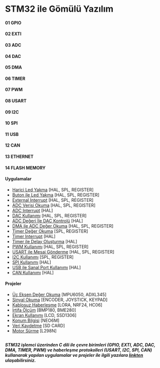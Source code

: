 # STM32 ile Gömülü Yazılım

#### 01 GPIO 
#### 02 EXTI
#### 03 ADC 
#### 04 DAC 
#### 05 DMA
#### 06 TIMER
#### 07 PWM
#### 08 USART  
#### 09 I2C
#### 10 SPI
#### 11 USB
#### 12 CAN
#### 13 ETHERNET
#### 14 FLASH MEMORY


#### Uygulamalar
  - [Harici Led Yakma](https://github.com/cengizhantopcu53/stm32_ile_gomulu_yazilim/tree/main/Harici%20Led%20Yakma) [HAL, SPL, REGISTER]
  - [Buton ile Led Yakma](https://github.com/cengizhantopcu53/stm32_ile_gomulu_yazilim/tree/main/Buton%20ile%20Led%20Yakma) [HAL, SPL, REGISTER]
  - [External Interrupt](https://github.com/cengizhantopcu53/stm32_ile_gomulu_yazilim/tree/main/External%20Interrupt) [HAL, SPL, REGISTER]
  - [ADC Verisi Okuma](https://github.com/cengizhantopcu53/stm32_ile_gomulu_yazilim/tree/main/ADC%20Verisi%20Okuma) [HAL, SPL, REGISTER]
  - [ADC Interrupt](https://github.com/cengizhantopcu53/stm32_ile_gomulu_yazilim/tree/main/ADC%20Interrupt) [HAL]
  - [DAC Kullanımı](https://github.com/cengizhantopcu53/stm32_ile_gomulu_yazilim/tree/main/DAC%20Kullanımı) [HAL, SPL, REGISTER]
  - [ADC Değeri İle DAC Kontrolü](https://github.com/cengizhantopcu53/stm32_ile_gomulu_yazilim/tree/main/ADC%20Değeri%20İle%20DAC%20Kontrolü) [HAL]
  - [DMA ile ADC Değer Okuma](https://github.com/cengizhantopcu53/stm32_ile_gomulu_yazilim/tree/main/DMA%20ile%20ADC%20Değer%20Okuma) [HAL, SPL, REGISTER]
  - [Timer Değer Okuma](https://github.com/cengizhantopcu53/stm32_ile_gomulu_yazilim/tree/main/Timer%20Değer%20Okuma) [SPL, REGISTER]
  - [Timer Interrupt](https://github.com/cengizhantopcu53/stm32_ile_gomulu_yazilim/tree/main/Timer%20Interrupt) [HAL]
  - [Timer ile Delay Oluşturma](https://github.com/cengizhantopcu53/stm32_ile_gomulu_yazilim/tree/main/Timer%20ile%20Delay%20Oluşturma) [HAL]
  - [PWM Kullanımı](https://github.com/cengizhantopcu53/stm32_ile_gomulu_yazilim/tree/main/PWM%20Kullanımı) [HAL, SPL, REGISTER]
  - [USART ile Mesaj Gönderme](https://github.com/cengizhantopcu53/stm32_ile_gomulu_yazilim/tree/main/USART%20ile%20Mesaj%20Gönderme) [HAL, SPL, REGISTER]
  - [I2C Kullanımı](https://github.com/cengizhantopcu53/stm32_ile_gomulu_yazilim/tree/main/I2C%20Kullanımı) [SPL, REGISTER]
  - [SPI Kullanımı](https://github.com/cengizhantopcu53/stm32_ile_gomulu_yazilim/tree/main/SPI%20Kullanımı) [HAL]
  - [USB ile Sanal Port Kullanımı](https://github.com/cengizhantopcu53/stm32_ile_gomulu_yazilim/tree/main/USB%20ile%20Sanal%20Port%20Kullanımı) [HAL]
  - [CAN Kullanımı]() [HAL]
  
#### Projeler
  - [Üç Eksen Değer Okuma](https://github.com/cengizhantopcu53/stm32_ile_gomulu_yazilim/tree/main/%C3%9C%C3%A7%20Eksen%20De%C4%9Fer%20Okuma) [MPU6050, ADXL345]
  - [Sinyal Okuma](https://github.com/cengizhantopcu53/stm32_ile_gomulu_yazilim/tree/main/Sinyal%20Okuma) [ENCODER, JOYSTICK, KEYPAD]
  - [Kablosuz Haberleşme](https://github.com/cengizhantopcu53/stm32_ile_gomulu_yazilim/tree/main/Kablosuz%20Haberlesme) [LORA, NRF24, HC06]
  - [İrtifa Ölçüm](https://github.com/cengizhantopcu53/stm32_ile_gomulu_yazilim/tree/main/%C4%B0rtifa%20%C3%96l%C3%A7%C3%BCm) [BMP180, BME280]
  - [Ekran Kullanımı](https://github.com/cengizhantopcu53/stm32_ile_gomulu_yazilim/tree/main/Ekran%20Kullan%C4%B1m%C4%B1) [LCD, SSD1306]
  - [Konum Bilgisi](https://github.com/cengizhantopcu53/stm32_ile_gomulu_yazilim/tree/main/Konum%20Bilgisi) [NEO6M]
  - [Veri Kaydetme](https://github.com/cengizhantopcu53/stm32_ile_gomulu_yazilim/tree/main/Veri%20Kaydetme) [SD CARD]
  - [Motor Sürme](https://github.com/cengizhantopcu53/stm32_ile_gomulu_yazilim/tree/main/Motor%20Sürme) [L298N]

##
***STM32 işlemci üzerinden C dili ile çevre birimleri (GPIO, EXTI, ADC, DAC, DMA, TIMER, PWM) ve haberleşme protokolleri (USART, I2C, SPI, CAN) kullanarak yapılan uygulamalar ve projeler ile ilgili yazılara [linkten](https://github.com/cengizhantopcu53/stm32_ile_gomulu_yazilim/blob/main/stm32_ile_gomulu_yazilim.pdf) ulaşabilirsiniz.***
##
